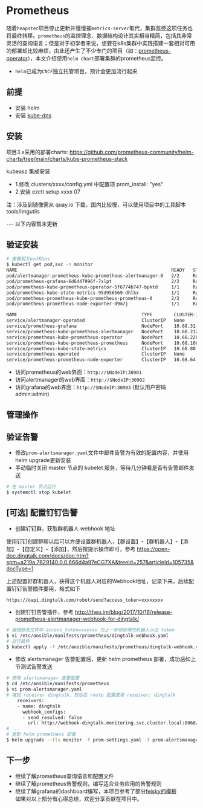# Prometheus
随着`heapster`项目停止更新并慢慢被`metrics-server`取代，集群监控这项任务也将最终转移。`prometheus`的监控理念、数据结构设计其实相当精简，包括其非常灵活的查询语言；但是对于初学者来说，想要在k8s集群中实践搭建一套相对可用的部署却比较麻烦，由此还产生了不少专门的项目（如：[prometheus-operator](https://github.com/coreos/prometheus-operator)），本文介绍使用`helm chart`部署集群的prometheus监控。  
- `helm`已成为`CNCF`独立托管项目，预计会更加流行起来

## 前提

- 安装 helm
- 安装 [kube-dns](kubedns.md)

## 安装

项目3.x采用的部署charts: https://github.com/prometheus-community/helm-charts/tree/main/charts/kube-prometheus-stack

kubeasz 集成安装

- 1.修改 clusters/xxxx/config.yml 中配置项 prom_install: "yes"
- 2.安装 ezctl setup xxxx 07

注：涉及到镜像需从 quay.io 下载，国内比较慢，可以使用项目中的工具脚本 tools/imgutils

--- 以下内容暂未更新

## 验证安装

``` bash 
# 查看相关pod和svc
$ kubectl get pod,svc -n monitor
NAME                                                         READY   STATUS    RESTARTS   AGE
pod/alertmanager-prometheus-kube-prometheus-alertmanager-0   2/2     Running   0          3m11s
pod/prometheus-grafana-6d6d47996f-7xlpt                      2/2     Running   0          3m14s
pod/prometheus-kube-prometheus-operator-5f6774b747-bpktd     1/1     Running   0          3m14s
pod/prometheus-kube-state-metrics-95d956569-dhlkx            1/1     Running   0          3m14s
pod/prometheus-prometheus-kube-prometheus-prometheus-0       2/2     Running   1          3m11s
pod/prometheus-prometheus-node-exporter-d9m7j                1/1     Running   0          3m14s

NAME                                              TYPE        CLUSTER-IP      EXTERNAL-IP   PORT(S)                      AGE
service/alertmanager-operated                     ClusterIP   None            <none>        9093/TCP,9094/TCP,9094/UDP   3m12s
service/prometheus-grafana                        NodePort    10.68.31.225    <none>        80:30903/TCP                 3m14s
service/prometheus-kube-prometheus-alertmanager   NodePort    10.68.212.136   <none>        9093:30902/TCP               3m14s
service/prometheus-kube-prometheus-operator       NodePort    10.68.226.171   <none>        443:30900/TCP                3m14s
service/prometheus-kube-prometheus-prometheus     NodePort    10.68.100.42    <none>        9090:30901/TCP               3m14s
service/prometheus-kube-state-metrics             ClusterIP   10.68.80.70     <none>        8080/TCP                     3m14s
service/prometheus-operated                       ClusterIP   None            <none>        9090/TCP                     3m12s
service/prometheus-prometheus-node-exporter       ClusterIP   10.68.64.56     <none>        9100/TCP                     3m14s
```

- 访问prometheus的web界面：`http://$NodeIP:30901`
- 访问alertmanager的web界面：`http://$NodeIP:30902`
- 访问grafana的web界面：`http://$NodeIP:30903` (默认用户密码 admin:admin)

## 管理操作

## 验证告警

- 修改`prom-alertsmanager.yaml`文件中邮件告警为有效的配置内容，并使用 helm upgrade更新安装
- 手动临时关闭 master 节点的 kubelet 服务，等待几分钟看是否有告警邮件发送
 
``` bash
# 在 master 节点运行
$ systemctl stop kubelet
```

## [可选] 配置钉钉告警

- 创建钉钉群，获取群机器人 webhook 地址

使用钉钉创建群聊以后可以方便设置群机器人，【群设置】-【群机器人】-【添加】-【自定义】-【添加】，然后按提示操作即可，参考 https://open-doc.dingtalk.com/docs/doc.htm?spm=a219a.7629140.0.0.666d4a97eCG7XA&treeId=257&articleId=105735&docType=1

上述配置好群机器人，获得这个机器人对应的Webhook地址，记录下来，后续配置钉钉告警插件要用，格式如下

```
https://oapi.dingtalk.com/robot/send?access_token=xxxxxxxx
```

- 创建钉钉告警插件，参考 http://theo.im/blog/2017/10/16/release-prometheus-alertmanager-webhook-for-dingtalk/

``` bash
# 编辑修改文件中 access_token=xxxxxx 为上一步你获得的机器人认证 token
$ vi /etc/ansible/manifests/prometheus/dingtalk-webhook.yaml
# 运行插件
$ kubectl apply -f /etc/ansible/manifests/prometheus/dingtalk-webhook.yaml
```

- 修改 alertsmanager 告警配置后，更新 helm prometheus 部署，成功后如上节测试告警发送

``` bash
# 修改 alertsmanager 告警配置
$ cd /etc/ansible/manifests/prometheus
$ vi prom-alertsmanager.yaml
# 增加 receiver dingtalk，然后在 route 配置使用 receiver: dingtalk
    receivers:
    - name: dingtalk
      webhook_configs:
      - send_resolved: false
        url: http://webhook-dingtalk.monitoring.svc.cluster.local:8060/dingtalk/webhook1/send
# ...
# 更新 helm prometheus 部署
$ helm upgrade --tls monitor -f prom-settings.yaml -f prom-alertsmanager.yaml -f prom-alertrules.yaml prometheus
```

## 下一步

- 继续了解prometheus查询语言和配置文件
- 继续了解prometheus告警规则，编写适合业务应用的告警规则
- 继续了解grafana的dashboard编写，本项目参考了部分[feisky的模板](https://grafana.com/orgs/feisky/dashboards)  
如果对以上部分有心得总结，欢迎分享贡献在项目中。
